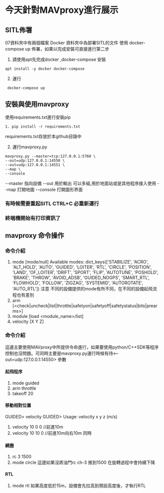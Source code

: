 # 今天針對MAVproxy進行展示
## SITL佈署
 07資料夾中有兩個檔案
 Docker 資料夾中為部署SITL的文件
 使用 docker-compose up 佈署，如果以完成安裝可直接進行第二步
 1. 請使用apt先完成docker ,docker-compose 安裝
 ```
 apt install -y docker docker-compose
 ```
2. 運行
```
 docker-compose up 
```

## 安裝與使用mavproxy
 使用requirements.txt進行安裝pip
 ```
 1. pip install -r requirements.txt 
 ```
requirements.txt存放於本github目錄中

 2. 運行mavproxy.py
 ```
 mavproxy.py --master=tcp:127.0.0.1:5760 \
 --out=udp:127.0.0.1:14550 \
 --out=udp:127.0.0.1:14551 \
 --map \
 --console 
 ```

 --master 指向設備
 --out 用於輸出 可以多組,用於地面站或是其他程序接入使用
 --map 打開地圖
 --console 打開圖形界面

### 有時候需要重起SITL CTRL+C 必重新運行
### 終端機開始有打印資訊了


## mavproxy 命令操作
### 命令介紹
1. mode [mode/null]
Available modes:  dict_keys(['STABILIZE', 'ACRO', 'ALT_HOLD', 'AUTO', 'GUIDED', 'LOITER', 'RTL', 'CIRCLE', 'POSITION', 'LAND', 'OF_LOITER', 'DRIFT', 'SPORT', 'FLIP', 'AUTOTUNE', 'POSHOLD', 'BRAKE', 'THROW', 'AVOID_ADSB', 'GUIDED_NOGPS', 'SMART_RTL', 'FLOWHOLD', 'FOLLOW', 'ZIGZAG', 'SYSTEMID', 'AUTOROTATE', 'AUTO_RTL'])
注意 不同的設備提供的mode有所不同，在不同的設備起飛流程也有差別
2. arm [<check|uncheck|list|throttle|safetyon|safetyoff|safetystatus|bits|prearms>]
3. module [load <module_name>/list]
4. velocity [X Y Z]

### 命令介紹
這邊主要使用MAVproxy中所提供令命進行，如果要使用python/C++SDK等程序控制也沒問題。可同時主要是mavproxy.py運行時候有待<--out=udp:127.0.0.1:14550> 參數
#### 起飛程序
1. mode guided
2. arm throttle
3. takeoff 20
#### 移動相對位置
GUIDED> velocity
GUIDED> Usage: velocity x y z (m/s)
1. velocity 10 0 0 //前進10m
2. velocity 10 10 0 //前進10m向右10m 同時
#### 繞圈
1. rc 3 1500
2. mode circle
這邊如果沒將油門rc ch-3 推到1500 在旋轉過程中會持續下降

#### RTL
1. mode rtl
如果高度低於15m，設備會先拉高到預設高度後，才執行RTL